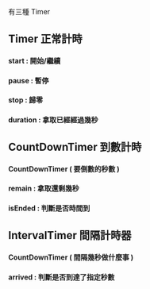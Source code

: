有三種 Timer 

## Timer 正常計時

#### start : 開始/繼續

#### pause : 暫停

#### stop : 歸零

#### duration : 拿取已經經過幾秒



## CountDownTimer 到數計時

#### CountDownTimer ( 要倒數的秒數 )

#### remain : 拿取還剩幾秒

#### isEnded : 判斷是否時間到



## IntervalTimer 間隔計時器

#### CountDownTimer ( 間隔幾秒做什麼事 )

#### arrived : 判斷是否到達了指定秒數
